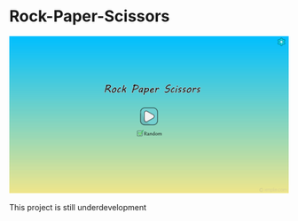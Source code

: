 # Rock-Paper-Scissors
<picture>
 <img alt="main-page" src="development/MainPage.png ">
</picture>


This project is still underdevelopment 
